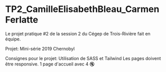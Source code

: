 # TP2_CamilleElisabethBleau_CarmenFerlatte
Le projet pratique #2 de la session 2 du Cégep de Trois-Rivière fait en équipe.

Projet: Mini-série 2019 Chernobyl

Consignes pour le projet: 
Utilisation de SASS et Tailwind
Les pages doivent être responsive.
1 page d'accueil avec 4 🔇 
